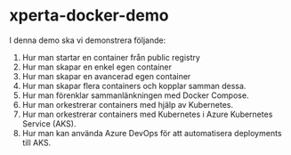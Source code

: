 # xperta-docker-demo

I denna demo ska vi demonstrera följande:
1. Hur man startar en container från public registry
2. Hur man skapar en enkel egen container
3. Hur man skapar en avancerad egen container
4. Hur man skapar flera containers och kopplar samman dessa.
5. Hur man förenklar sammanlänkningen med Docker Compose.
6. Hur man orkestrerar containers med hjälp av Kubernetes.
7. Hur man orkestrerar containers med Kubernetes i Azure Kubernetes Service (AKS).
8. Hur man kan använda Azure DevOps för att automatisera deployments till AKS.
